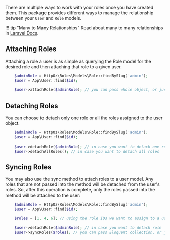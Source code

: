 There are multiple ways to work with your roles once you have created them. This package provides different ways to manage the relationship between your `User` and `Role` models.

!!! tip "Many to Many Relationships"
    Read about many to many relationships in [Laravel Docs](https://laravel.com/docs/5.3/eloquent-relationships#updating-many-to-many-relationships).

## Attaching Roles
Attaching a role a user is as simple as querying the Role model for the desired role and then attaching that role to a given user.
```php
    $adminRole = HttpOz\Roles\Models\Role::findBySlug('admin');
    $user = App\User::find($id);
    
    $user->attachRole($adminRole); // you can pass whole object, or just an id
```

## Detaching Roles
You can choose to detach only one role or all the roles assigned to the user object.
```php
    $adminRole = HttpOz\Roles\Models\Role::findBySlug('admin');
    $user = App\User::find($id);
    
    $user->detachRole($adminRole); // in case you want to detach one role
    $user->detachAllRoles(); // in case you want to detach all roles
```

## Syncing Roles
You may also use the sync method to attach roles to a user model. Any roles that are not passed into the method will be detached from the user's roles. So, after this operation is complete, only the roles passed into the method will be attached to the user:
```php
    $adminRole = HttpOz\Roles\Models\Role::findBySlug('admin');
    $user = App\User::find($id);

    $roles = [1, 4, 6]; // using the role IDs we want to assign to a user
    
    $user->detachRole($adminRole); // in case you want to detach role
    $user->syncRoles($roles); // you can pass Eloquent collection, or just an array of ids
```